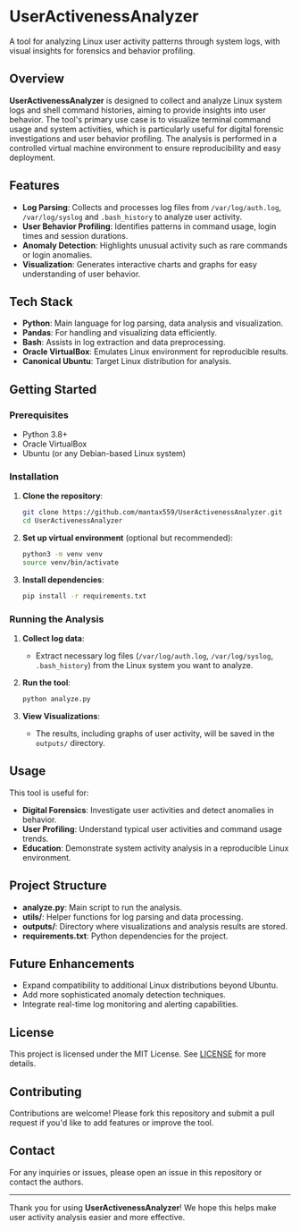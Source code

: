# UserActivenessAnalyzer

A tool for analyzing Linux user activity patterns through system logs, with visual insights for forensics and behavior profiling.

## Overview

**UserActivenessAnalyzer** is designed to collect and analyze Linux system logs and shell command histories, aiming to provide insights into user behavior. The tool's primary use case is to visualize terminal command usage and system activities, which is particularly useful for digital forensic investigations and user behavior profiling. The analysis is performed in a controlled virtual machine environment to ensure reproducibility and easy deployment.

## Features

- **Log Parsing**: Collects and processes log files from `/var/log/auth.log`, `/var/log/syslog` and `.bash_history` to analyze user activity.
- **User Behavior Profiling**: Identifies patterns in command usage, login times and session durations.
- **Anomaly Detection**: Highlights unusual activity such as rare commands or login anomalies.
- **Visualization**: Generates interactive charts and graphs for easy understanding of user behavior.

## Tech Stack

- **Python**: Main language for log parsing, data analysis and visualization.
- **Pandas**: For handling and visualizing data efficiently.
- **Bash**: Assists in log extraction and data preprocessing.
- **Oracle VirtualBox**: Emulates Linux environment for reproducible results.
- **Canonical Ubuntu**: Target Linux distribution for analysis.

## Getting Started

### Prerequisites

- Python 3.8+
- Oracle VirtualBox
- Ubuntu (or any Debian-based Linux system)

### Installation

1. **Clone the repository**:
   ```bash
   git clone https://github.com/mantax559/UserActivenessAnalyzer.git
   cd UserActivenessAnalyzer
   ```
2. **Set up virtual environment** (optional but recommended):
   ```bash
   python3 -m venv venv
   source venv/bin/activate
   ```
3. **Install dependencies**:
   ```bash
   pip install -r requirements.txt
   ```

### Running the Analysis

1. **Collect log data**:
   - Extract necessary log files (`/var/log/auth.log`, `/var/log/syslog`, `.bash_history`) from the Linux system you want to analyze.

2. **Run the tool**:
   ```bash
   python analyze.py
   ```

3. **View Visualizations**:
   - The results, including graphs of user activity, will be saved in the `outputs/` directory.

## Usage

This tool is useful for:
- **Digital Forensics**: Investigate user activities and detect anomalies in behavior.
- **User Profiling**: Understand typical user activities and command usage trends.
- **Education**: Demonstrate system activity analysis in a reproducible Linux environment.

## Project Structure

- **analyze.py**: Main script to run the analysis.
- **utils/**: Helper functions for log parsing and data processing.
- **outputs/**: Directory where visualizations and analysis results are stored.
- **requirements.txt**: Python dependencies for the project.

## Future Enhancements

- Expand compatibility to additional Linux distributions beyond Ubuntu.
- Add more sophisticated anomaly detection techniques.
- Integrate real-time log monitoring and alerting capabilities.

## License

This project is licensed under the MIT License. See [LICENSE](LICENSE.md) for more details.

## Contributing

Contributions are welcome! Please fork this repository and submit a pull request if you'd like to add features or improve the tool.

## Contact

For any inquiries or issues, please open an issue in this repository or contact the authors.

---

Thank you for using **UserActivenessAnalyzer**! We hope this helps make user activity analysis easier and more effective.
